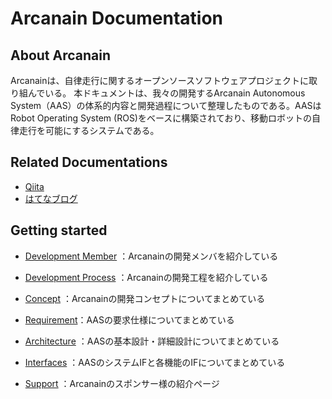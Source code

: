 # Arcanain Documentation

## About Arcanain
Arcanainは、自律走行に関するオープンソースソフトウェアプロジェクトに取り組んでいる。
本ドキュメントは、我々の開発するArcanain Autonomous System（AAS）の体系的内容と開発過程について整理したものである。AASはRobot Operating System (ROS)をベースに構築されており、移動ロボットの自律走行を可能にするシステムである。

## Related Documentations
- [Qiita](https://qiita.com/MMM-lab)
- [はてなブログ](https://ramune6110.hatenablog.com/)

## Getting started
- [Development Member](Introduction) ：Arcanainの開発メンバを紹介している

- [Development Process](development_process) ：Arcanainの開発工程を紹介している

- [Concept](concept) ：Arcanainの開発コンセプトについてまとめている

- [Requirement](requirement)：AASの要求仕様についてまとめている

- [Architecture](architecture) ：AASの基本設計・詳細設計についてまとめている

- [Interfaces](interfaces) ：AASのシステムIFと各機能のIFについてまとめている

- [Support](support) ：Arcanainのスポンサー様の紹介ページ


<!--
## Arcanain team logo
<div align="left">
<img src="https://user-images.githubusercontent.com/52307432/183297157-d0f68402-0dfc-42f3-bab9-dc75be2ea78f.png" alt="image">
</div>
-->

<!--
## Commands

* `mkdocs new [dir-name]` - Create a new project.
* `mkdocs serve` - Start the live-reloading docs server.
* `mkdocs build` - Build the documentation site.
* `mkdocs -h` - Print help message and exit.

## Project layout

    mkdocs.yml    # The configuration file.
    docs/
        index.md  # The documentation homepage.
        ...       # Other markdown pages, images and other files.
-->